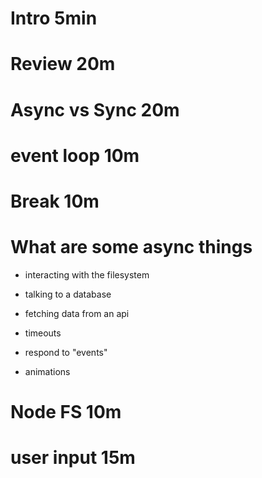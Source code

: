 # Intro 5min 

# Review 20m

# Async vs Sync 20m

# event loop 10m

# Break 10m

# What are some async things
- interacting with the filesystem 
- talking to a database 
- fetching data from an api 
- timeouts 

- respond to "events"
- animations 


# Node FS 10m

# user input 15m



